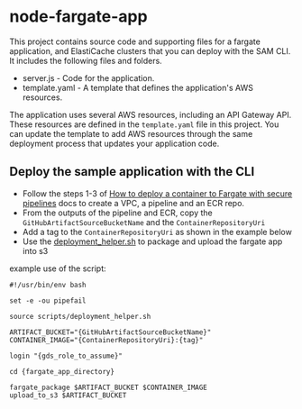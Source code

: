 # node-fargate-app

This project contains source code and supporting files for a fargate application, and ElastiCache clusters that you can deploy with the SAM CLI. It includes the following files and folders.

- server.js - Code for the application.
- template.yaml - A template that defines the application's AWS resources.

The application uses several AWS resources, including an API Gateway API. These resources are defined in the `template.yaml` file in this project.
You can update the template to add AWS resources through the same deployment process that updates your application code.

## Deploy the sample application with the CLI

- Follow the steps 1-3 of [How to deploy a container to Fargate with secure pipelines][1] docs to create a VPC, a pipeline and an ECR repo.
- From the outputs of the pipeline and ECR, copy the `GitHubArtifactSourceBucketName` and the `ContainerRepositoryUri`
- Add a tag to the `ContainerRepositoryUri` as shown in the example below
- Use the [deployment_helper.sh][2] to package and upload the fargate app into s3

example use of the script:
```
#!/usr/bin/env bash

set -e -ou pipefail

source scripts/deployment_helper.sh

ARTIFACT_BUCKET="{GitHubArtifactSourceBucketName}"
CONTAINER_IMAGE="{ContainerRepositoryUri}:{tag}"

login "{gds_role_to_assume}"

cd {fargate_app_directory}

fargate_package $ARTIFACT_BUCKET $CONTAINER_IMAGE
upload_to_s3 $ARTIFACT_BUCKET
```

[1]: https://govukverify.atlassian.net/wiki/spaces/PLAT/pages/3107258369/How+to+deploy+a+container+to+Fargate+with+secure+pipelines
[2]: /scripts/deployment_helper.sh
